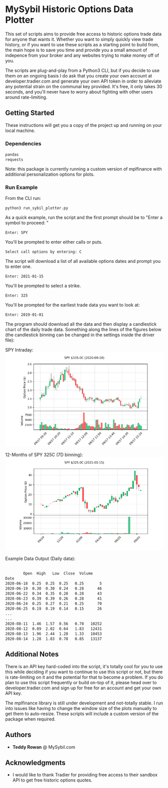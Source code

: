 # MySybil Historic Options Data Plotter

This set of scripts aims to provide free access to historic options trade data for anyone that wants it. Whether you want to simply quickly view trade history, or if you want to use these scripts as a starting point to build from, the main hope is to save you time and provide you a small amount of indepence from your broker and any websites trying to make money off of you.

The scripts are plug-and-play from a Python3 CLI, but if you decide to use them on an ongoing basis I do ask that you create your own account at developer.tradier.com and generate your own API token in order to alleviate any potential strain on the communal key provided. It's free, it only takes 30 seconds, and you'll never have to worry about fighting with other users around rate-limiting. 

## Getting Started

These instructions will get you a copy of the project up and running on your local machine.

### Dependencies
```
pandas
requests
```

Note: this package is currently running a custom version of mplfinance with additional personalization options for plots. 

### Run Example

From the CLI run:

```
python3 run_sybil_plotter.py
```

As a quick example, run the script and the first prompt should be to "Enter a symbol to proceed: "

```
Enter: SPY
```

You'll be prompted to enter either calls or puts.

```
Select call options by entering: C
```

The script will download a list of all available options dates and prompt you to enter one.
```
Enter: 2021-01-15
```

You'll be prompted to select a strike.
```
Enter: 325
```

You'll be prompted for the earliest trade data you want to look at:
```
Enter: 2019-01-01
```

The program should download all the data and then display a candlestick chart of the daily trade data. Something along the lines of the figures below (the candlestick binning can be changed in the settings inside the driver file):

SPY Intraday: 
![SPY Intraday](./screens/spy-intraday.png)

12-Months of SPY 325C (7D binning):
![7-Months of SPY 325C](./screens/spy-history.png)

Example Data Output (Daily data):

```

	    Open  High   Low  Close  Volume 
Date                                       
2020-06-18  0.25  0.25  0.25   0.25       5
2020-06-19  0.30  0.30  0.24   0.28      46
2020-06-22  0.34  0.35  0.28   0.28      43
2020-06-23  0.39  0.39  0.26   0.28      41
2020-06-24  0.25  0.27  0.21   0.25      70
2020-06-25  0.19  0.19  0.14   0.15      26
...
...
2020-08-11  1.46  1.57  0.56   0.70   10252
2020-08-12  0.89  2.02  0.64   1.83   12431
2020-08-13  1.96  2.44  1.28   1.33   10453
2020-08-14  1.28  1.83  0.78   0.85   13137
```

## Additional Notes

There is an API key hard-coded into the script, it's totally cool for you to use this while deciding if you want to continue to use this script or not, but there is rate-limiting on it and the potential for that to become a problem. If you do plan to use this script frequently or build on-top of it, please head over to developer.tradier.com and sign up for free for an account and get your own API key.

The mplfinance library is still under development and not-totally stable. I run into issues like having to change the window size of the plots manually to get them to auto-resize. These scripts will include a custom version of the package when required.

## Authors

* **Teddy Rowan** @  MySybil.com

## Acknowledgments

* I would like to thank Tradier for providing free access to their sandbox API to get free historic options quotes.
